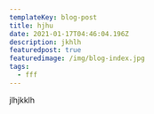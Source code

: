 ```yaml
---
templateKey: blog-post
title: hjhu
date: 2021-01-17T04:46:04.196Z
description: jkhlh
featuredpost: true
featuredimage: /img/blog-index.jpg
tags:
  - fff
---
```

jlhjkklh